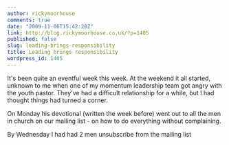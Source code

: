 ```yaml
---
author: rickymoorhouse
comments: true
date: "2009-11-06T15:42:20Z"
link: http://blog.rickymoorhouse.co.uk/?p=1405
published: false
slug: leading-brings-responsibility
title: Leading brings responsibility
wordpress_id: 1405
---
```


It's been quite an eventful week this week. At the weekend it all started, unknown to me when one of my momentum leadership team got angry with the youth pastor. They've had a difficult relationship for a while, but I had thought things had turned a corner.




On Monday his devotional (written the week before) went out to all the men in church on our mailing list - on how to do everything without complaining.




By Wednesday I had had 2 men unsubscribe from the mailing list
